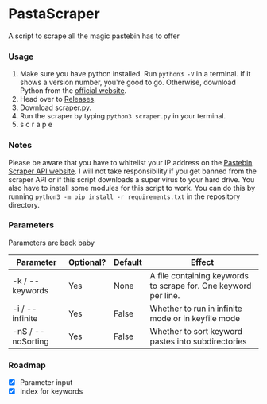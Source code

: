 # PastaScraper
A script to scrape all the magic pastebin has to offer

### Usage
1. Make sure you have python installed. Run `python3 -V` in a terminal. If it shows a version number, you're good to go. Otherwise, download Python from the [official website](https://www.python.org/downloads/).
1. Head over to [Releases](https://github.com/Syrapt0r/PastaScraper/releases).
1. Download scraper.py.
1. Run the scraper by typing `python3 scraper.py` in your terminal.
1. s c r a p e

### Notes
Please be aware that you have to whitelist your IP address on the [Pastebin Scraper API website](https://pastebin.com/doc_scraping_api). I will not take responsibility if you get banned from the scraper API or if this script downloads a super virus to your hard drive.
You also have to install some modules for this script to work. You can do this by running `python3 -m pip install -r requirements.txt` in the repository directory.

### Parameters
Parameters are back baby

| Parameter | Optional? | Default | Effect |
| --------- | --------- | ------- | ------ |
| -k / --keywords | Yes | None | A file containing keywords to scrape for. One keyword per line. |
| -i / --infinite | Yes | False | Whether to run in infinite mode or in keyfile mode |
| -nS / --noSorting | Yes | False | Whether to sort keyword pastes into subdirectories |

### Roadmap
- [X] Parameter input
- [X] Index for keywords
